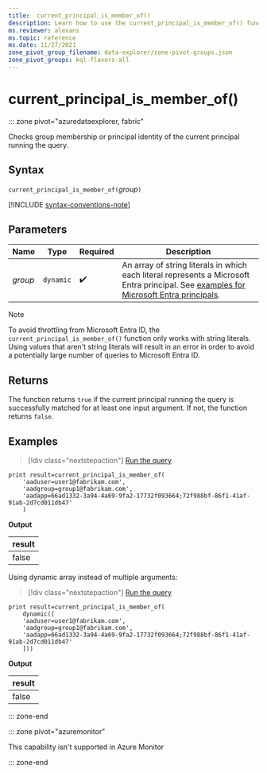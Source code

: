 ```yaml
---
title:  current_principal_is_member_of()
description: Learn how to use the current_principal_is_member_of() function to check the identity of the principal running the query.
ms.reviewer: alexans
ms.topic: reference
ms.date: 11/27/2021
zone_pivot_group_filename: data-explorer/zone-pivot-groups.json
zone_pivot_groups: kql-flavors-all
---
```

# current_principal_is_member_of()

::: zone pivot="azuredataexplorer, fabric"

Checks group membership or principal identity of the current principal running the query.

## Syntax

`current_principal_is_member_of(`*group*`)`

[!INCLUDE [syntax-conventions-note](../../includes/syntax-conventions-note.md)]

## Parameters

| Name | Type | Required | Description |
|--|--|--|--|
| *group* | `dynamic` |  :heavy_check_mark: | An array of string literals in which each literal represents a Microsoft Entra principal. See [examples for Microsoft Entra principals](../management/access-control/referencing-security-principals.md).|

> [!NOTE]
> To avoid throttling from Microsoft Entra ID, the `current_principal_is_member_of()` function only works with string literals. Using values that aren't string literals will result in an error in order to avoid a potentially large number of queries to Microsoft Entra ID.

## Returns

The function returns `true` if the current principal running the query is successfully matched for at least one input argument. If not, the function returns `false`.

## Examples

> [!div class="nextstepaction"]
> <a href="https://dataexplorer.azure.com/clusters/help/databases/Samples?query=H4sIAAAAAAAAA12MywqDMBQF9/0Kd7bQFPMgMZRA/yTcvEqo0XA1/1/rwkXPYhaHYSrmeeswrm3ajG+Icd5s3U+fK0w2r7bE4iLaJV0v3b4eILQ1ovmBvhI4zB8oD7+U/t6dyhuXVs3Bf+l0oFYjJQTKOSMctCACpCY6ASNUKc7SoLmU4qlY0uPoEhllokRQSERTcIQF5cNAaXBC9Uf29gUBrFgb0AAAAA==" target="_blank">Run the query</a>

```kusto
print result=current_principal_is_member_of(
    'aaduser=user1@fabrikam.com', 
    'aadgroup=group1@fabrikam.com',
    'aadapp=66ad1332-3a94-4a69-9fa2-17732f093664;72f988bf-86f1-41af-91ab-2d7cd011db47'
    )
```

**Output**

| result |
|--------|
| false  |

Using dynamic array instead of multiple arguments:

> [!div class="nextstepaction"]
> <a href="https://dataexplorer.azure.com/clusters/help/databases/Samples?query=H4sIAAAAAAAAA12MywrCMBRE935Fd23BSPMgaZCA/yESbl4SbNqQNgv/3tqFC2dxYIbD5BLnrSl+rdOmbC3Fz5vO+2hjhknHVSefjC96Cd2p2ePeM6Rou/vRWgBXV1/UF/gWwJT4gnSxS2rPzU95lqVmdfBf+jmQs+IcHKaUIAqSIQZcIhmAICwEJWGQlHN2FSTIcTQBjTxgxDAEJDEYRJywbsDYGSba4/bR9x8D/i004AAAAA==" target="_blank">Run the query</a>

```kusto
print result=current_principal_is_member_of(
    dynamic([
    'aaduser=user1@fabrikam.com', 
    'aadgroup=group1@fabrikam.com',
    'aadapp=66ad1332-3a94-4a69-9fa2-17732f093664;72f988bf-86f1-41af-91ab-2d7cd011db47'
    ]))
```

**Output**

| result |
|--------|
| false  |

::: zone-end

::: zone pivot="azuremonitor"

This capability isn't supported in Azure Monitor

::: zone-end
